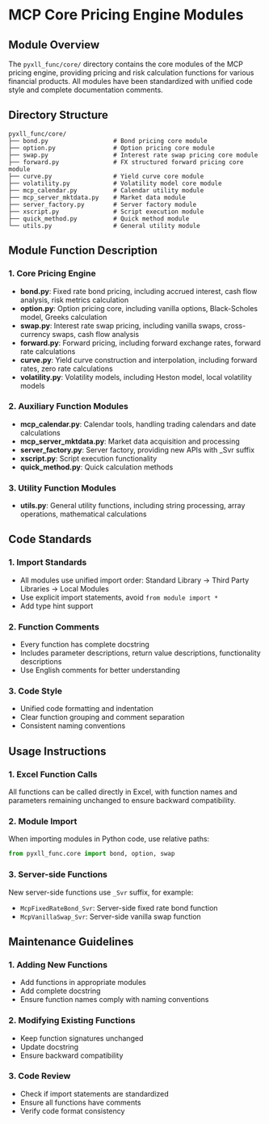 # MCP Core Pricing Engine Modules

## Module Overview

The `pyxll_func/core/` directory contains the core modules of the MCP pricing engine, providing pricing and risk calculation functions for various financial products. All modules have been standardized with unified code style and complete documentation comments.

## Directory Structure

```
pyxll_func/core/
├── bond.py                  # Bond pricing core module
├── option.py                # Option pricing core module
├── swap.py                  # Interest rate swap pricing core module
├── forward.py               # FX structured forward pricing core module
├── curve.py                 # Yield curve core module
├── volatility.py            # Volatility model core module
├── mcp_calendar.py          # Calendar utility module
├── mcp_server_mktdata.py    # Market data module
├── server_factory.py        # Server factory module
├── xscript.py               # Script execution module
├── quick_method.py          # Quick method module
└── utils.py                 # General utility module
```

## Module Function Description

### 1. Core Pricing Engine
- **bond.py**: Fixed rate bond pricing, including accrued interest, cash flow analysis, risk metrics calculation
- **option.py**: Option pricing core, including vanilla options, Black-Scholes model, Greeks calculation
- **swap.py**: Interest rate swap pricing, including vanilla swaps, cross-currency swaps, cash flow analysis
- **forward.py**: Forward pricing, including forward exchange rates, forward rate calculations
- **curve.py**: Yield curve construction and interpolation, including forward rates, zero rate calculations
- **volatility.py**: Volatility models, including Heston model, local volatility models

### 2. Auxiliary Function Modules
- **mcp_calendar.py**: Calendar tools, handling trading calendars and date calculations
- **mcp_server_mktdata.py**: Market data acquisition and processing
- **server_factory.py**: Server factory, providing new APIs with _Svr suffix
- **xscript.py**: Script execution functionality
- **quick_method.py**: Quick calculation methods

### 3. Utility Function Modules
- **utils.py**: General utility functions, including string processing, array operations, mathematical calculations

## Code Standards

### 1. Import Standards
- All modules use unified import order: Standard Library → Third Party Libraries → Local Modules
- Use explicit import statements, avoid `from module import *`
- Add type hint support

### 2. Function Comments
- Every function has complete docstring
- Includes parameter descriptions, return value descriptions, functionality descriptions
- Use English comments for better understanding

### 3. Code Style
- Unified code formatting and indentation
- Clear function grouping and comment separation
- Consistent naming conventions

## Usage Instructions

### 1. Excel Function Calls
All functions can be called directly in Excel, with function names and parameters remaining unchanged to ensure backward compatibility.

### 2. Module Import
When importing modules in Python code, use relative paths:
```python
from pyxll_func.core import bond, option, swap
```

### 3. Server-side Functions
New server-side functions use `_Svr` suffix, for example:
- `McpFixedRateBond_Svr`: Server-side fixed rate bond function
- `McpVanillaSwap_Svr`: Server-side vanilla swap function

## Maintenance Guidelines

### 1. Adding New Functions
- Add functions in appropriate modules
- Add complete docstring
- Ensure function names comply with naming conventions

### 2. Modifying Existing Functions
- Keep function signatures unchanged
- Update docstring
- Ensure backward compatibility

### 3. Code Review
- Check if import statements are standardized
- Ensure all functions have comments
- Verify code format consistency

